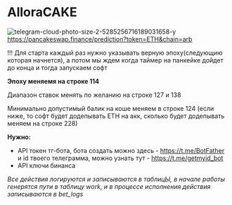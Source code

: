 # AlloraCAKE

![telegram-cloud-photo-size-2-5285256716189031658-y](https://github.com/user-attachments/assets/a47fc8dd-c4b2-4ad1-b5f9-7e17efa5822d)
https://pancakeswap.finance/prediction?token=ETH&chain=arb

!!! Для старта каждый раз нужно указывать верную эпоху(следующию которая начнется), а потом мы ждем когда таймер на панкейке дойдет до конца и тогда запускаем софт

**Эпоху меняемя на строке 114**

Диапазон ставок менять по желанию на строке 127 и 138

Минимально допустимый балик на коше меняем в строке 124 (если ниже, то софт будет додепывать ETH на акк, сколько будет додепывать меняем на строке 228)

**Нужно:**
- API токен тг-бота, бота создать можно здесь - https://t.me/BotFather и id твоего телеграмма, можно узнать тут - https://t.me/getmyid_bot
- API ключи бинанса



_Все действия логируются и записываются в таблицЫ, в начале работы генерятся пути в таблицу work, и в процессе исполнения действия записываются в bet_logs_
